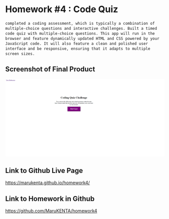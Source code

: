 # Homework #4 : Code Quiz

````
completed a coding assessment, which is typically a combination of multiple-choice questions and interactive challenges. Built a timed code quiz with multiple-choice questions. This app will run in the browser and feature dynamically updated HTML and CSS powered by your JavaScript code. It will also feature a clean and polished user interface and be responsive, ensuring that it adapts to multiple screen sizes.
````

## Screenshot of Final Product
![screenshot](assets/homework4.png)

## Link to Github Live Page

https://marukenta.github.io/homework4/

## Link to Homework in Github

https://github.com/MaruKENTA/homework4